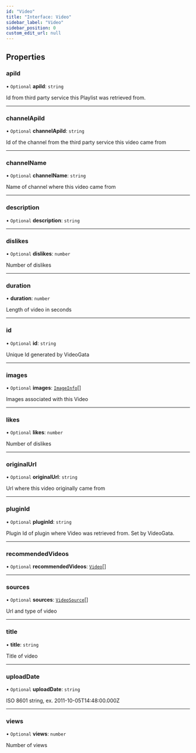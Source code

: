 ```yaml
---
id: "Video"
title: "Interface: Video"
sidebar_label: "Video"
sidebar_position: 0
custom_edit_url: null
---
```


## Properties

### apiId

• `Optional` **apiId**: `string`

Id from third party service this Playlist was retrieved from.

___

### channelApiId

• `Optional` **channelApiId**: `string`

Id of the channel from the third party service this video came from

___

### channelName

• `Optional` **channelName**: `string`

Name of channel where this video came from

___

### description

• `Optional` **description**: `string`

___

### dislikes

• `Optional` **dislikes**: `number`

Number of dislikes

___

### duration

• **duration**: `number`

Length of video in seconds

___

### id

• `Optional` **id**: `string`

Unique Id generated by VideoGata

___

### images

• `Optional` **images**: [`ImageInfo`](ImageInfo.md)[]

Images associated with this Video

___

### likes

• `Optional` **likes**: `number`

Number of dislikes

___

### originalUrl

• `Optional` **originalUrl**: `string`

Url where this video originally came from

___

### pluginId

• `Optional` **pluginId**: `string`

Plugin Id of plugin where Video was retrieved from. Set by VideoGata.

___

### recommendedVideos

• `Optional` **recommendedVideos**: [`Video`](Video.md)[]

___

### sources

• `Optional` **sources**: [`VideoSource`](VideoSource.md)[]

Url and type of video

___

### title

• **title**: `string`

Title of video

___

### uploadDate

• `Optional` **uploadDate**: `string`

ISO 8601 string, ex. 2011-10-05T14:48:00.000Z

___

### views

• `Optional` **views**: `number`

Number of views
